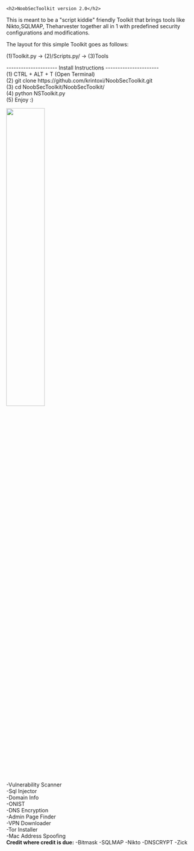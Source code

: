 ~~~~~~~~~~~~~~~~~~~~~~~~~~~~~~
<h2>NoobSecToolkit version 2.0</h2> 
~~~~~~~~~~~~~~~~~~~~~~~~~~~~~~
This is meant to be a "script kiddie" friendly Toolkit that brings tools like Nikto,SQLMAP, Theharvester together all in 1 with predefined security configurations and modifications.

The layout for this simple Toolkit goes as follows:

(1)Toolkit.py -> (2)/Scripts.py/ -> (3)Tools
<p>
---------------------
Install Instructions
----------------------
<br>(1) CTRL + ALT + T (Open Terminal)
<br>(2) git clone https://github.com/krintoxi/NoobSecToolkit.git
<br>(3) cd NoobSecToolkit/NoobSecToolkit/
<br>(4) python NSToolkit.py
<br>(5) Enjoy :)
</p>

<img src="https://cloud.githubusercontent.com/assets/15209566/10800473/5530287e-7d88-11e5-9ace-d8c96972939b.png" width="45%"></img> 

<br>-Vulnerability Scanner
<br>-Sql Injector
<br>-Domain Info
<br>-ONIST
<br>-DNS Encryption
<br>-Admin Page Finder
<br>-VPN Downloader
<br>-Tor Installer 
<br>-Mac Address Spoofing
<br>
<b>Credit where credit is due:</b>
-Bitmask
-SQLMAP
-Nikto
-DNSCRYPT
-Zick 
